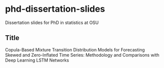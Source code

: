 # phd-dissertation-slides
Dissertation slides for PhD in statistics at OSU

## Title 

Copula-Based Mixture Transition Distribution Models for Forecasting Skewed and Zero-Inflated Time Series: Methodology and Comparisons with Deep Learning LSTM Networks


